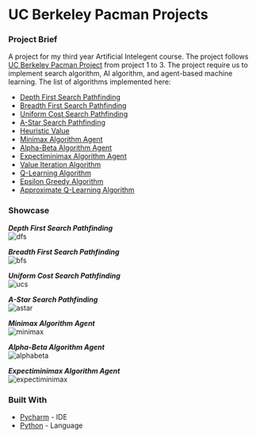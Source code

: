 # UC Berkeley Pacman Projects


### Project Brief
A project for my third year Artificial Intelegent course. The project follows [UC Berkeley Pacman Project](http://ai.berkeley.edu/project_overview.html) from project 1 to 3. The project require us to implement search algorithm, AI algorithm, and agent-based machine learning.
The list of algorithms implemented here:
* [Depth First Search Pathfinding](https://en.wikipedia.org/wiki/Depth-first_search)
* [Breadth First Search Pathfinding](https://en.wikipedia.org/wiki/Breadth-first_search)
* [Uniform Cost Search Pathfinding](http://math.wikia.com/wiki/Uniform_cost_search)
* [A-Star Search Pathfinding](https://en.wikipedia.org/wiki/A*_search_algorithm)
* [Heuristic Value](https://en.wikipedia.org/wiki/Heuristic_(computer_science))
* [Minimax Algorithm Agent](https://en.wikipedia.org/wiki/Minimax)
* [Alpha-Beta Algorithm Agent](https://en.wikipedia.org/wiki/Alpha%E2%80%93beta_pruning)
* [Expectiminimax Algorithm Agent](https://en.wikipedia.org/wiki/Expectiminimax_tree)
* [Value Iteration Algorithm](https://en.wikipedia.org/wiki/Markov_decision_process#Value_iteration)
* [Q-Learning Algorithm](https://en.wikipedia.org/wiki/Q-learning)
* [Epsilon Greedy Algorithm](https://en.wikipedia.org/wiki/Multi-armed_bandit#Semi-uniform_strategies)
* [Approximate Q-Learning Algorithm](https://www.cs.swarthmore.edu/~bryce/cs63/s16/slides/3-25_approximate_Q-learning.pdf)

### Showcase
***Depth First Search Pathfinding***  
![dfs](https://github.com/ZankiMaru/AIpacman/blob/master/showcase/pac-dfs-seq.gif)

***Breadth First Search Pathfinding***  
![bfs](https://github.com/ZankiMaru/AIpacman/blob/master/showcase/pac-bfs-seq.gif)

***Uniform Cost Search Pathfinding***  
![ucs](https://github.com/ZankiMaru/AIpacman/blob/master/showcase/pac-ucs-seq.gif)

***A-Star Search Pathfinding***  
![astar](https://github.com/ZankiMaru/AIpacman/blob/master/showcase/pac-astrar-seq.gif)

***Minimax Algorithm Agent***  
![minimax](https://github.com/ZankiMaru/AIpacman/blob/master/showcase/pac-minimax-seq.gif)

***Alpha-Beta Algorithm Agent***  
![alphabeta](https://github.com/ZankiMaru/AIpacman/blob/master/showcase/pac-alphabeta-seq.gif)

***Expectiminimax Algorithm Agent***  
![expectiminimax](https://github.com/ZankiMaru/AIpacman/blob/master/showcase/pac-expectimax-seq.gif)



### Built With
* [Pycharm](https://www.jetbrains.com/pycharm/) - IDE
* [Python](https://www.python.org/) - Language
